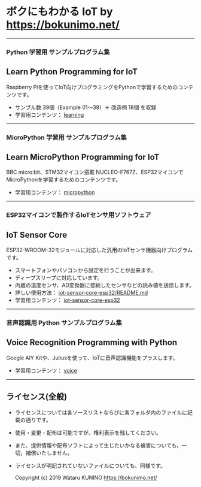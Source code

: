 # ボクにもわかる IoT by <https://bokunimo.net/>


--------------------------------------------------------------------------------
### Python 学習用 サンプルプログラム集		
## Learn Python Programming for IoT		

Raspberry Piを使ってIoT向けプログラミングをPythonで学習するためのコンテンツです。
- サンプル数 39個（Example 01～39）＋ 改造例 18個 を収録
- 学習用コンテンツ：
	[learning](learning)

--------------------------------------------------------------------------------
### MicroPython 学習用 サンプルプログラム集		
## Learn MicroPython Programming for IoT		

BBC micro:bit、STM32マイコン搭載 NUCLEO-F767Z、ESP32マイコンで MicroPythonを学習するためのコンテンツです。
- 学習用コンテンツ：
	[micropython](micropython)

--------------------------------------------------------------------------------
### ESP32マイコンで製作するIoTセンサ用ソフトウェア		
## IoT Sensor Core		

ESP32-WROOM-32モジュールに対応した汎用のIoTセンサ機器向けプログラムです。  
- スマートフォンやパソコンから設定を行うことが出来ます。  
- ディープスリープに対応しています。  
- 内蔵の温度センサ、AD変換器に接続したセンサなどの読み値を送信します。  
- 詳しい使用方法：
	[iot-sensor-core-esp32/README.md](iot-sensor-core-esp32/README.md)
- 学習用コンテンツ：
	[iot-sensor-core-esp32](iot-sensor-core-esp32)

--------------------------------------------------------------------------------
### 音声認識用 Python サンプルプログラム集		
## Voice Recognition Programming with Python 		

Google AIY Kitや、Juliusを使って、IoTに音声認識機能をプラスします。
- 学習用コンテンツ：
	[voice](voice)

--------------------------------------------------------------------------------
## ライセンス(全般)

* ライセンスについては各ソースリストならびに各フォルダ内のファイルに記載の通りです。  
* 使用・変更・配布は可能ですが、権利表示を残してください。  
* また、提供情報や配布ソフトによって生じたいかなる被害についても，一切，補償いたしません。  
* ライセンスが明記されていないファイルについても、同様です。  

	Copyright (c) 2019 Wataru KUNINO <https://bokunimo.net/>  

